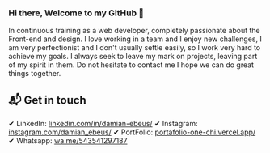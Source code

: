 ### Hi there, Welcome to my GitHub 👋

In continuous training as a web developer, completely passionate about the Front-end and design.
I love working in a team and I enjoy new challenges, I am very perfectionist and I don't usually settle easily, so I work very hard to achieve my goals.
I always seek to leave my mark on projects, leaving part of my spirit in them.
Do not hesitate to contact me
I hope we can do great things together.

## 📬 Get in touch

✔ LinkedIn: [linkedin.com/in/damian-ebeus/](https://www.linkedin.com/in/damian-ebeus/)
✔ Instagram: [instagram.com/damian_ebeus/](https://www.instagram.com/damian_ebeus/)
✔ PortFolio: [portafolio-one-chi.vercel.app/](https://portafolio-one-chi.vercel.app/)
✔ Whatsapp: [wa.me/543541297187](https://wa.me/543541297187)


